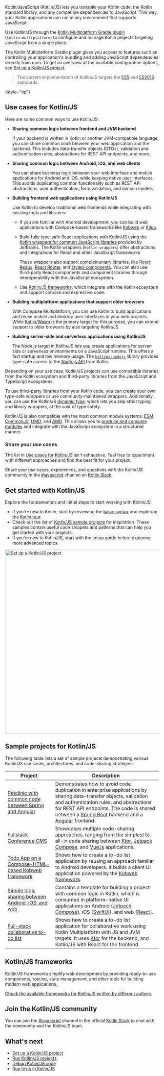 [//]: # (title: Kotlin/JavaScript)

Kotlin/JavaScript (Kotlin/JS) lets you transpile your Kotlin code, the Kotlin standard library, and any compatible dependencies
to JavaScript. This way, your Kotlin applications can run in any environment that supports JavaScript.

Use Kotlin/JS through the [Kotlin Multiplatform Gradle plugin](https://www.jetbrains.com/help/kotlin-multiplatform-dev/multiplatform-dsl-reference.html) (`kotlin.multiplatform`) to configure and manage 
Kotlin projects targeting JavaScript from a single place.

The Kotlin Multiplatform Gradle plugin gives you access to features
such as controlling your application's bundling and adding JavaScript dependencies directly from npm.
To get an overview of the available configuration options, see [Set up a Kotlin/JS project](js-project-setup.md).

> The current implementation of Kotlin/JS targets the [ES5](https://www.ecma-international.org/ecma-262/5.1/) and [ES2015](https://262.ecma-international.org/6.0/) standards.
>
{style="tip"}


## Use cases for Kotlin/JS

Here are some common ways to use Kotlin/JS:

*  **Sharing common logic between frontend and JVM backend**

   If your backend is written in Kotlin or another JVM-compatible language,
      you can share common code between your web application and the backend.
      This includes data-transfer objects (DTOs), validation and authentication rules, abstractions for REST API endpoints, and more.

*  **Sharing common logic between Android, iOS, and web clients**

   You can share business logic between your web interface and mobile applications for Android and iOS, 
   while keeping native user interfaces. This avoids duplicating common functionality such as REST API abstractions, 
   user authentication, form validation,
     and domain models.

* **Building frontend web applications using Kotlin/JS**

     Use Kotlin to develop traditional web frontends while integrating with existing tools and libraries:

     * If you are familiar with Android development, you can build web applications with
       Compose-based frameworks like [Kobweb](https://kobweb.varabyte.com/) or [Kilua](https://kilua.dev/).
     * Build fully type-safe React applications with Kotlin/JS using the [Kotlin wrappers for common JavaScript libraries](https://github.com/JetBrains/kotlin-wrappers)
       provided by JetBrains. The Kotlin wrappers (`kotlin-wrappers`) offer abstractions and integrations for React and other JavaScript frameworks.
       
       These wrappers also support complementary libraries, like
       [React Redux](https://react-redux.js.org/), [React Router](https://reactrouter.com/), and [styled-components](https://styled-components.com/). 
       You can also use third-party React components and component libraries through interoperability with the JavaScript ecosystem.
  
     * Use [Kotlin/JS frameworks](js-frameworks.md),
       which integrate with the Kotlin ecosystem and support concise and expressive code.

*  **Building multiplatform applications that support older browsers**

      With Compose Multiplatform, you can use Kotlin to build applications and reuse mobile and desktop user interfaces in your web projects.
      While [Kotlin/Wasm](wasm-overview.md) is the primary target for this purpose, you can extend support to older browsers by also targeting Kotlin/JS.

* **Building server-side and serverless applications using Kotlin/JS**

  The Node.js target in Kotlin/JS lets you create applications for server-side or serverless environments on a JavaScript 
  runtime. This offers a fast startup and low memory usage. The [`kotlinx-nodejs`](https://github.com/Kotlin/kotlinx-nodejs) library
    provides type-safe access to the [Node.js API](https://nodejs.org/docs/latest/api/) from Kotlin.

Depending on your use case, Kotlin/JS projects can use compatible libraries from the Kotlin ecosystem and 
third-party libraries from the JavaScript and TypeScript ecosystems. 

To use third-party libraries from your Kotlin code, you can create your own type-safe wrappers or use community-maintained wrappers. 
Additionally, you can use the Kotlin/JS [dynamic type](dynamic-type.md), which lets you skip strict typing and library wrappers, at the cost of type safety.

Kotlin/JS is also compatible with the most common module systems: [ESM](https://tc39.es/ecma262/#sec-modules), [CommonJS](https://nodejs.org/api/modules.html#modules-commonjs-modules), 
[UMD](https://github.com/umdjs/umd), and [AMD](https://github.com/amdjs/amdjs-api).
This allows you to [produce and consume modules](js-modules.md) and integrate with the JavaScript ecosystem in a structured manner.

### Share your use cases

The list in [Use cases for Kotlin/JS](#use-cases-for-kotlin-js) isn't exhaustive. Feel free to experiment with different approaches
and find the best fit for your project.

Share your use cases, experiences, and questions with the Kotlin/JS community in the [#javascript](https://kotlinlang.slack.com/archives/C0B8L3U69) channel on [Kotlin Slack](https://surveys.jetbrains.com/s3/kotlin-slack-sign-up).

## Get started with Kotlin/JS

Explore the fundamentals and initial steps to start working with Kotlin/JS:

* If you're new to Kotlin, start by reviewing the [basic syntax](basic-syntax.md) and exploring the [Kotlin tour](kotlin-tour-welcome.md).
* Check out the list of [Kotlin/JS sample projects](#sample-projects-for-kotlin-js) for inspiration. These samples contain 
  useful code snippets and patterns that can help you get started with your projects.
* If you’re new to Kotlin/JS, start with the setup guide before exploring more advanced topics:

<a href="js-project-setup.md"><img src="js-set-up-project.svg" width="600" alt="Set up a Kotlin/JS project" style="block"/></a>

## Sample projects for Kotlin/JS

The following table lists a set of sample projects demonstrating various Kotlin/JS use cases, architectures, and code-sharing strategies:

| Project                                                                                                                           | Description                                                                                                                                                                                                                                                                                                                      |
|-----------------------------------------------------------------------------------------------------------------------------------|----------------------------------------------------------------------------------------------------------------------------------------------------------------------------------------------------------------------------------------------------------------------------------------------------------------------------------|
| [Petclinic with common code between Spring and Angular](https://github.com/Kotlin/kmp-spring-petclinic/#readme)                   | Demonstrates how to avoid code duplication in enterprise applications by sharing data-transfer objects, validation and authentication rules, and abstractions for REST API endpoints. The code is shared between a [Spring Boot](https://spring.io/projects/spring-boot) backend and a [Angular](https://angular.dev/) frontend. |
| [Fullstack Conference CMS](https://github.com/Kotlin/kmp-fullstack-conference-cms/#readme)                                        | Showcases multiple code-sharing approaches, ranging from the simplest to all-in code sharing between [Ktor](https://ktor.io/), [Jetpack Compose](https://developer.android.com/compose), and [Vue.js](https://vuejs.org/) applications.                                                                                          |
| [Todo App on a Compose-HTML-based Kobweb framework](https://github.com/varabyte/kobweb-templates/tree/main/examples/todo/#readme) | Shows how to create a to-do list application by reusing an approach familiar to Android developers. It builds a client UI application powered by the [Kobweb framework](https://kobweb.varabyte.com/).                                                                                                                           |
| [Simple logic sharing between Android, iOS, and web](https://github.com/Kotlin/kmp-logic-sharing-simple-example/#readme)          | Contains a template for building a project with common logic in Kotlin, which is consumed in platform-native UI applications on Android ([Jetpack Compose](https://developer.android.com/compose)), iOS ([SwiftUI](https://developer.apple.com/tutorials/swiftui/)), and web ([React](https://react.dev/)).                      |
| [Full-stack collaborative to-do list](https://github.com/kotlin-hands-on/jvm-js-fullstack/#readme)                                | Shows how to create a to-do list application for collaborative work using Kotlin Multiplatform with JS and JVM targets. It uses [Ktor](https://ktor.io/) for the backend, and Kotlin/JS with React for the frontend.                                                                                                             |

## Kotlin/JS frameworks

Kotlin/JS frameworks simplify web development by providing ready-to-use components, routing, state management, and other tools for building modern web applications.

[Check the available frameworks for Kotlin/JS written by different authors](js-frameworks.md).

## Join the Kotlin/JS community

You can join the [#javascript](https://kotlinlang.slack.com/archives/C0B8L3U69) channel in the official [Kotlin Slack](https://surveys.jetbrains.com/s3/kotlin-slack-sign-up)
to chat with the community and the Kotlin/JS team.

## What's next

* [Set up a Kotlin/JS project](js-project-setup.md)
* [Run Kotlin/JS projects](running-kotlin-js.md)
* [Debug Kotlin/JS code](js-debugging.md)
* [Run tests in Kotlin/JS](js-running-tests.md)
